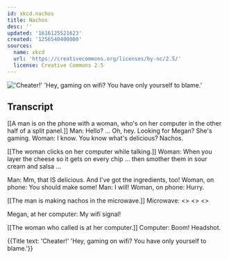 ```yaml
---
id: xkcd.nachos
title: Nachos
desc: ''
updated: '1616125521623'
created: '1256540400000'
sources:
  name: xkcd
  url: 'https://creativecommons.org/licenses/by-nc/2.5/'
  license: Creative Commons 2.5
---
```

!['Cheater!' 'Hey, gaming on wifi? You have only yourself to blame.'](https://imgs.xkcd.com/comics/nachos.png)

## Transcript
[[A man is on the phone with a woman, who's on her computer in the other half of a split panel.]]
Man: Hello? ... Oh, hey. Looking for Megan? She's gaming.
Woman: I know. You know what's delicious? Nachos.

[[The woman clicks on her computer while talking.]]
Woman: When you layer the cheese so it gets on every chip ... then smother them in sour cream and salsa ...

Man: Mm, that IS delicious. And I've got the ingredients, too!
Woman, on phone: You should make some!
Man: I will!
Woman, on phone: Hurry.

[[The man is making nachos in the microwave.]]
Microwave: <<beep>> <<beep>> <<whirrrr>>

Megan, at her computer: My wifi signal!

[[The woman who called is at her computer.]]
Computer: Boom! Headshot.

{{Title text: 'Cheater!' 'Hey, gaming on wifi? You have only yourself to blame.'}}
